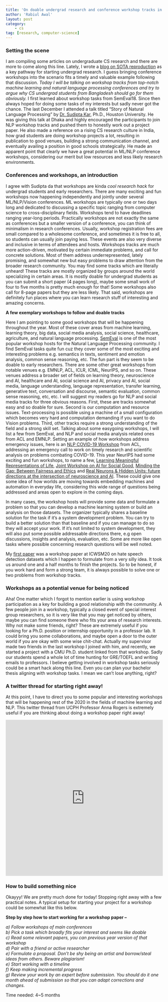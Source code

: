 ```yaml
---
title: 'On doable undergrad research and conference workshop tracks in NLP'
author: 'Rabiul Awal'
layout: post
category:
    - cs
tag: [research, computer-science]
---
```


### Setting the scene  
I am compiling some articles on undergraduate CS research and there are more to come along this line. Lately, I wrote a [blog on SOTA reproduction](http://www.iamrabiul.info/reproducing-sota-works-as-a-pathway-to-get-into-research-and-preparation-for-a-bachelor-thesis/) as a key pathway for starting undergrad research. I guess bringing conference workshops into the scenario fits a timely and valuable example following that discussion. *Today I will be talking on workshop tracks from top-notch machine learning and natural language processing conferences and try to argue why CS undergrad students from Bangladesh should go for them obviously.* I first learned about workshop tasks from SemEval18. Since then always hoped for doing some tasks of my interests but sadly never got the chance. The last December I attended a talk titled “Story of Natural Language Processing” by [Dr. Sudipta Kar](http://sudiptakar.info/), Ph.D., Houston University. He was giving this talk at Dhaka and highly encouraged the participants to join NLP workshop tracks and pushed them to honestly work out a project paper. He also made a reference on a rising CS research culture in India, how grad students are doing workshop projects a lot, resulting in publication to good venues, building a strong communication channel, and eventually availing a position in good schools strategically. He made an apparent point that clearly we have a great potential in ML/NLP conference workshops, considering our merit but low resources and less likely research environments.

### Conferences and workshops, an introduction   
I agree with Sudipta da that workshops are kinda *cool research hack* for undergrad students and early researchers. There are many exciting and fun workshops now happening independently and jointly under several ML/NLP/Vision conferences. ML workshops are typically one or two days long and dedicated to discussing a specific topic ranging from computer science to cross-disciplinary fields. Workshops tend to have deadlines ranging year-long periods. Practically workshops are not exactly the same as conferences but a smaller version of a conference, you can think of minimalism in research conferences. Usually, workshop registration fees are small compared to a wholesome conference, and sometimes it is free to all, so students can usually join paying less. These events are also very diverse and inclusive in terms of attendees and hosts. Workshops tracks are much more action-driven, motivated by certain immediate problems, and call for concrete solutions. Most of them address underrepresented, lately promising, and somewhat new but easy problems to draw attention from the broader research community. You may find some tracks which are literally unheard! These tracks are mostly organized by groups around the world specializing in certain areas. It is mostly doable for undergrad students as you can submit a short paper (4 pages long), maybe some small work of four to five months is pretty much enough for that! Some workshops also call for 8-page papers but they are less likely. That said, workshops are definitely fun places where you can learn research stuff of interesting and amazing concerns.

**A few exemplary workshops to follow and doable tracks** 

Here I am pointing to some good workshops that will be happening throughout the year. Most of these cover areas from machine learning, learning theory, big data, social media analysis, social science, healthcare, agriculture, and natural language processing. [SemEval](http://alt.qcri.org/semeval2020/index.php?id=tasks) is one of the most popular workshop hosts for the Natural Language Processing community. I find SemEval tasks quite fun cuz they cover some of the most exciting and interesting problems e.g. semantics in texts, sentiment and emotion analysis, common sense reasoning, etc. The fun part is they seem to be doable to early researchers. There are some other great workshops from notable venues e.g. EMNLP, ACL, ICLR, ICML, NeurIPS, and so on. These venues address a broader set of fields on learning theory, neuroscience and AI, healthcare and AI, social science and AI, privacy and AI, social media, language understanding, language representation, transfer learning, generative text, conversation and discourse, semantic evaluation, common sense reasoning, etc, etc. I will suggest my readers go for NLP and social media tracks for three obvious reasons. First, these are tracks somewhat easy and so doable for sure. Second is our computation and resource issues. Text-processing is possible using a machine of a small configuration which becomes very hard and computation demanding if you want to do Vision problems. Third, other tracks require a strong understanding of the field and a strong skill set. Talking about some easygoing workshops, I will list a few from SemEval, and NLP and social media analysis related ones from ACL and EMNLP. Setting an example of how workshops address emergency issues, here is an [NLP COVID-19 Workshop](https://www.nlpcovid19workshop.org/) from ACL, addressing an emergency call to work on timely research and scientific analysis on problems combating COVID-19. This year NeurIPS had some exciting and fun workshops, to name a few, [Learning Meaningful Representations of Life](https://nips.cc/Conferences/2019/Schedule?showEvent=13168), [Joint Workshop on AI for Social Good](https://nips.cc/Conferences/2019/Schedule?showEvent=13170), [Minding the Gap: Between Fairness and Ethics](https://nips.cc/Conferences/2019/Schedule?showEvent=13182) and [Real Neurons &amp; Hidden Units: future directions at the intersection of neuroscience and AI](https://nips.cc/Conferences/2019/Schedule?showEvent=13189). These could give one some idea of how worlds are moving towards embedding machines and automation in everyday life, considering this wide range of questions being addressed and areas open to explore in the coming days.

In many cases, the workshop hosts will provide some data and formulate a problem so that you can develop a machine learning system or build an analysis on those datasets. The organizer typically shares a baseline solution for the task if it’s a system development problem. You can try to build a better solution than that baseline and if you can manage to do so they will accept your work. If it’s not limited to system development, they will also put some possible addressable directions there, e.g open discussions, insights and analysis, evaluation, etc. Some are more like open tasks where possible concerning research questions will be well noted.

My [first paper](https://arxiv.org/abs/2006.13507) was a workshop paper at ICWSM20 on hate speech detection datasets which I happen to formulate from a very silly idea. It took us around one and a half months to finish the projects. So to be honest, if you work hard and form a strong team, it is always possible to solve one or two problems from workshop tracks.

### Workshops as a potential venue for being noticed 
Aha! One matter which I forgot to mention earlier is using workshop participation as a key for building a good relationship with the community. A few people join in a workshop, typically a closed event of special interest group researchers, so it is very like that you may get noticed by others, maybe you can find someone there who fits your area of research interests. Why not make some friends, right? These are extremely useful if you looking for a Ph.D. position or internship opportunity in a professor lab. It could bring you some collaborations, and maybe open a door to the outer world if you are okay with some wise chit-chat. Actually my supervisor made two friends in the last workshop I joined with him, and recently, we started a project with a CMU Ph.D. student linked from that workshop. Sadly our students spend a whole lot of time hunting for GRE/TOEFL and writing emails to professors. I believe getting involved in workshop tasks seriously could be a smart hack along this line. Even you can plan your bachelor thesis aligning with workshop tasks. I mean we can’t lose anything, right?

### A twitter thread for starting right away! 
At this point, I have to direct you to some popular and interesting workshops that will be happening rest of the 2020 in the fields of machine learning and NLP. This twitter thread from UCPH Professor Anna Rogers is extremely useful if you are thinking about doing a workshop paper right away!

<iframe allowfullscreen="allowfullscreen" frameborder="0" height="500" loading="lazy" src="https://threadreaderapp.com/embed/1279092449902841857.html" style="max-width: 100%;" width="100%"></iframe>

### How to build something nice
Okayyy! We are pretty much done for today! Stopping right away with a few practical notes. A typical setup for starting your project for a workshop could be somewhat like this below. 

**Step by step how to start working for a workshop paper –**

*a) Follow workshops of main conferences  
b) Pick a task which broadly fits your interest and seems like doable   
c) Read some relevant papers, you can previous year version of that workshop  
d) Pair with a friend or active researcher  
e) Formulate a proposal. Don’t be shy being an artist and borrow/steal ideas from others. Beware plagiarism!  
e) Start working with a timeline  
f) Keep making incremental progress  
g) Review your work by an expert before submission. You should do it one month ahead of submission so that you can adapt corrections and changes.*

Time needed: 4~5 months